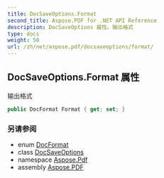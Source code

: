 ```yaml
---
title: DocSaveOptions.Format
second_title: Aspose.PDF for .NET API Reference
description: DocSaveOptions 属性。输出格式
type: docs
weight: 50
url: /zh/net/aspose.pdf/docsaveoptions/format/
---
```

## DocSaveOptions.Format 属性

输出格式

```csharp
public DocFormat Format { get; set; }
```

### 另请参阅

* enum [DocFormat](../../docsaveoptions.docformat/)
* class [DocSaveOptions](../)
* namespace [Aspose.Pdf](../../../aspose.pdf/)
* assembly [Aspose.PDF](../../../)